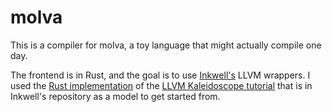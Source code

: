 molva
=====

This is a compiler for molva, a toy language that might actually compile one day.

The frontend is in Rust, and the goal is to use [Inkwell's](https://github.com/TheDan64/inkwell) LLVM wrappers. 
I used the [Rust implementation](https://github.com/TheDan64/inkwell/tree/master/examples/kaleidoscope)
of the [LLVM Kaleidoscope tutorial](https://llvm.org/docs/tutorial/MyFirstLanguageFrontend/index.html) that is in Inkwell's repository as a 
model to get started from.

